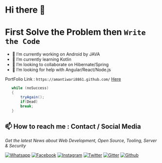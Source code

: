 # Hi there 👋           
# First Solve the Problem then `Write the Code`

- 🔭 I’m currently working on Android by JAVA
- 🌱 I’m currently learning Kotlin
- 👯 I’m looking to collaborate on Hibernate/Spring
- 🤔 I’m looking for help with Angular/React/Node.js

PortFolio Link : `https://amantiwari8861.github.com/` [Here](https://amantiwari8861.github.com/)

```java    
   while (noSuccess)
   {
       tryAgain();
       if(Dead)
       break;
   }
   ```

## 📫 How to reach me : Contact / Social Media

*Get the latest News about Web Development, Open Source, Tooling, Server & Security*

[![Whatsapp](https://github.com/amantiwari8861/C_Batch_11_to_12/blob/master/whatsapp.png)](https://wa.me/919891062743/)
[![Facebook](https://github.frapsoft.com/social/facebook.png)](https://www.facebook.com/amantiwari8861/)
[![Instagram](https://github.com/amantiwari8861/C_Batch_11_to_12/blob/master/insta.png)](https://www.instagram.com/amantiwari8861/)
[![Twitter](https://github.frapsoft.com/social/twitter.png)](https://twitter.com/@AmanTiw61298258/)
[![Gitter](https://github.frapsoft.com/social/gitter.png)](https://gitter.im/GNIITwala/community/)
[![Github](https://github.com/amantiwari8861/C_Batch_11_to_12/blob/master/github.png)](https://github.com/amantiwari8861/)
